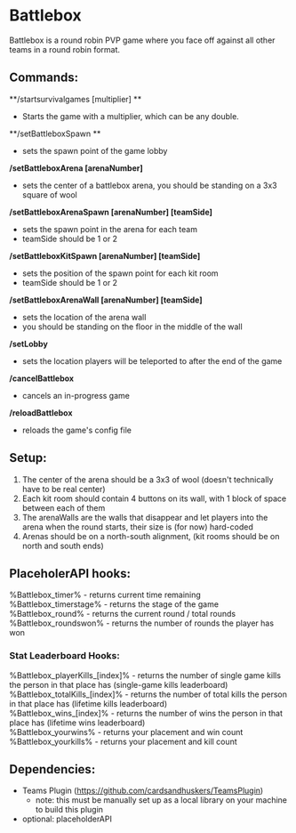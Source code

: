# Battlebox
Battlebox is a round robin PVP game where you face off against all other teams in a round robin format.

## Commands:
**/startsurvivalgames [multiplier] **
- Starts the game with a multiplier, which can be any double.

**/setBattleboxSpawn **
- sets the spawn point of the game lobby

**/setBattleboxArena [arenaNumber]**
- sets the center of a battlebox arena, you should be standing on a 3x3 square of wool

**/setBattleboxArenaSpawn [arenaNumber] [teamSide]**
- sets the spawn point in the arena for each team
- teamSide should be 1 or 2

**/setBattleboxKitSpawn [arenaNumber] [teamSide]**
- sets the position of the spawn point for each kit room
- teamSide should be 1 or 2

**/setBattleboxArenaWall [arenaNumber] [teamSide]**
- sets the location of the arena wall
- you should be standing on the floor in the middle of the wall

**/setLobby**
- sets the location players will be teleported to after the end of the game

**/cancelBattlebox**
- cancels an in-progress game

**/reloadBattlebox**
- reloads the game's config file

## Setup:
1. The center of the arena should be a 3x3 of wool (doesn't technically have to be real center)
2. Each kit room should contain 4 buttons on its wall, with 1 block of space between each of them
3. The arenaWalls are the walls that disappear and let players into the arena when the round starts, their size is (for now) hard-coded
4. Arenas should be on a north-south alignment, (kit rooms should be on north and south ends)

## PlaceholerAPI hooks:
%Battlebox_timer% - returns current time remaining
<br>%Battlebox_timerstage% - returns the stage of the game
<br>%Battlebox_round% - returns the current round / total rounds
<br>%Battlebox_roundswon% - returns the number of rounds the player has won

### Stat Leaderboard Hooks:
%Battlebox_playerKills_[index]% - returns the number of single game kills the person in that place has (single-game kills leaderboard)
<br>%Battlebox_totalKills_[index]% - returns the number of total kills the person in that place has (lifetime kills leaderboard)
<br>%Battlebox_wins_[index]% - returns the number of wins the person in that place has (lifetime wins leaderboard)
<br>%Battlebox_yourwins% - returns your placement and win count
<br>%Battlebox_yourkills% - returns your placement and kill count

## Dependencies:
- Teams Plugin (https://github.com/cardsandhuskers/TeamsPlugin)
  - note: this must be manually set up as a local library on your machine to build this plugin
- optional: placeholderAPI
